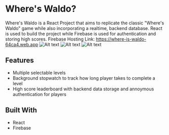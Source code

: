 # Where's Waldo?
Where's Waldo is a React Project that aims to replicate the classic "Where's Waldo" game while also incorporating a realtime, backend database. React is used to build the project while Firebase is used for authentication and storing high scores. 
Firebase Hosting Link: https://where-is-waldo-64ca4.web.app
![Alt text](<Screen Shot 2023-08-22 at 7.47.00 pm.png>)
![Alt text](<Screen Shot 2023-08-22 at 7.46.32 pm.png>)
![Alt text](<Screen Shot 2023-08-22 at 7.46.07 pm.png>)

## Features
- Multiple selectable levels
- Background stopwatch to track how long player takes to complete a level
- High score leaderboard with backend data storage and annoymous authentication for players

## Built With
- React
- Firebase